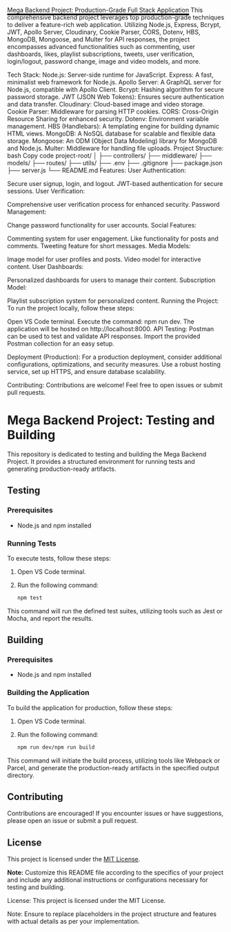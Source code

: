 <span style="border-bottom: 4px solid black;">Mega Backend Project: Production-Grade Full Stack Application</span>
This comprehensive backend project leverages top production-grade techniques to deliver a feature-rich web application. Utilizing Node.js, Express, Bcrypt, JWT, Apollo Server, Cloudinary, Cookie Parser, CORS, Dotenv, HBS, MongoDB, Mongoose, and Multer for API responses, the project encompasses advanced functionalities such as commenting, user dashboards, likes, playlist subscriptions, tweets, user verification, login/logout, password change, image and video models, and more.

Tech Stack:
Node.js: Server-side runtime for JavaScript.
Express: A fast, minimalist web framework for Node.js.
Apollo Server: A GraphQL server for Node.js, compatible with Apollo Client.
Bcrypt: Hashing algorithm for secure password storage.
JWT (JSON Web Tokens): Ensures secure authentication and data transfer.
Cloudinary: Cloud-based image and video storage.
Cookie Parser: Middleware for parsing HTTP cookies.
CORS: Cross-Origin Resource Sharing for enhanced security.
Dotenv: Environment variable management.
HBS (Handlebars): A templating engine for building dynamic HTML views.
MongoDB: A NoSQL database for scalable and flexible data storage.
Mongoose: An ODM (Object Data Modeling) library for MongoDB and Node.js.
Multer: Middleware for handling file uploads.
Project Structure:
bash
Copy code
project-root/
│
├── controllers/
├── middleware/
├── models/
├── routes/
├── utils/
├── .env
├── .gitignore
├── package.json
├── server.js
└── README.md
Features:
User Authentication:

Secure user signup, login, and logout.
JWT-based authentication for secure sessions.
User Verification:

Comprehensive user verification process for enhanced security.
Password Management:

Change password functionality for user accounts.
Social Features:

Commenting system for user engagement.
Like functionality for posts and comments.
Tweeting feature for short messages.
Media Models:

Image model for user profiles and posts.
Video model for interactive content.
User Dashboards:

Personalized dashboards for users to manage their content.
Subscription Model:

Playlist subscription system for personalized content.
Running the Project:
To run the project locally, follow these steps:

Open VS Code terminal.
Execute the command: npm run dev.
The application will be hosted on http://localhost:8000.
API Testing:
Postman can be used to test and validate API responses. Import the provided Postman collection for an easy setup.

Deployment (Production):
For a production deployment, consider additional configurations, optimizations, and security measures. Use a robust hosting service, set up HTTPS, and ensure database scalability.

Contributing:
Contributions are welcome! Feel free to open issues or submit pull requests.

# Mega Backend Project: Testing and Building

This repository is dedicated to testing and building the Mega Backend Project. It provides a structured environment for running tests and generating production-ready artifacts.

## Testing

### Prerequisites

- Node.js and npm installed

### Running Tests

To execute tests, follow these steps:

1. Open VS Code terminal.
2. Run the following command:

    ```bash
    npm test
    ```

This command will run the defined test suites, utilizing tools such as Jest or Mocha, and report the results.

## Building

### Prerequisites

- Node.js and npm installed

### Building the Application

To build the application for production, follow these steps:

1. Open VS Code terminal.
2. Run the following command:

    ```bash
    npm run dev/npm run build
    ```

This command will initiate the build process, utilizing tools like Webpack or Parcel, and generate the production-ready artifacts in the specified output directory.

## Contributing

Contributions are encouraged! If you encounter issues or have suggestions, please open an issue or submit a pull request.

## License

This project is licensed under the [MIT License](LICENSE).

**Note:** Customize this README file according to the specifics of your project and include any additional instructions or configurations necessary for testing and building.

License:
This project is licensed under the MIT License.

Note: Ensure to replace placeholders in the project structure and features with actual details as per your implementation.
